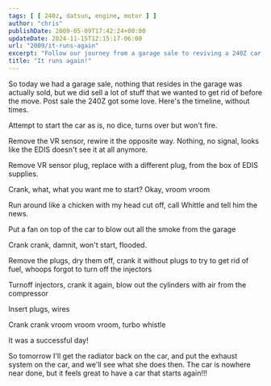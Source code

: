 ```yaml
---
tags: [ [ 240z, datsun, engine, motor ] ]
author: "chris"
publishDate: 2009-05-09T17:42:24+00:00
updateDate: 2024-11-15T12:15:17-06:00
url: "2009/it-runs-again"
excerpt: "Follow our journey from a garage sale to reviving a 240Z car, experimenting with different workarounds until we finally get the vroom back!"
title: "It runs again!"
---
```


So today we had a garage sale, nothing that resides in the garage was actually sold, but we did sell a lot of stuff that we wanted to get rid of before the move. Post sale the 240Z got some love. Here's the timeline, without times.

Attempt to start the car as is, no dice, turns over but won't fire.

Remove the VR sensor, rewire it the opposite way. Nothing, no signal, looks like the EDIS doesn't see it at all anymore.

Remove VR sensor plug, replace with a different plug, from the box of EDIS supplies.

Crank, what, what you want me to start? Okay, vroom vroom

Run around like a chicken with my head cut off, call Whittle and tell him the news.

Put a fan on top of the car to blow out all the smoke from the garage

Crank crank, damnit, won't start, flooded.

Remove the plugs, dry them off, crank it without plugs to try to get rid of fuel, whoops forgot to turn off the injectors

Turnoff injectors, crank it again, blow out the cylinders with air from the compressor

Insert plugs, wires

Crank crank vroom vroom vroom, turbo whistle

It was a successful day!

So tomorrow I'll get the radiator back on the car, and put the exhaust system on the car, and we'll see what she does then. The car is nowhere near done, but it feels great to have a car that starts again!!!
